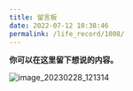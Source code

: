 ```yaml
---
title: 留言板
date: 2022-07-12 10:38:46
permalink: /life_record/1008/
---
```

**你可以在这里留下想说的内容。**

![image_20230228_121314](https://cdn.jsdelivr.net/gh/eryajf/tu/img/image_20230228_121314.jpg)
